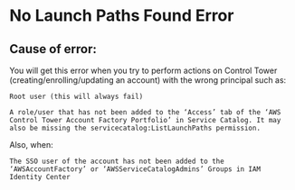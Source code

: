 # No Launch Paths Found Error



## Cause of error:
You will get this error when you try to perform actions on Control Tower (creating/enrolling/updating an account) with the wrong principal such as:

    Root user (this will always fail)

    A role/user that has not been added to the ‘Access’ tab of the ‘AWS Control Tower Account Factory Portfolio’ in Service Catalog. It may also be missing the servicecatalog:ListLaunchPaths permission.

Also, when:

    The SSO user of the account has not been added to the ‘AWSAccountFactory’ or ‘AWSServiceCatalogAdmins’ Groups in IAM Identity Center
